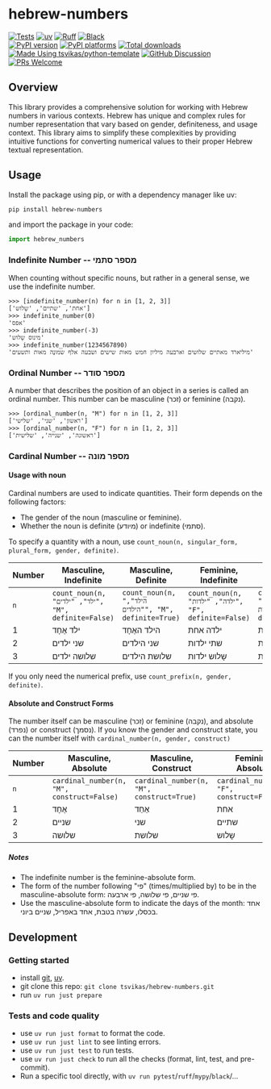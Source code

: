 # hebrew-numbers

[![Tests][tests-badge]][tests-link]
[![uv][uv-badge]][uv-link]
[![Ruff][ruff-badge]][ruff-link]
[![Black][black-badge]][black-link]
\
[![PyPI version][pypi-version-badge]][pypi-link]
[![PyPI platforms][pypi-platforms-badge]][pypi-link]
[![Total downloads][pepy-badge]][pepy-link]
\
[![Made Using tsvikas/python-template][template-badge]][template-link]
[![GitHub Discussion][github-discussions-badge]][github-discussions-link]
[![PRs Welcome][prs-welcome-badge]][prs-welcome-link]

## Overview

This library provides a comprehensive solution for working with Hebrew numbers in various contexts.
Hebrew has unique and complex rules for number representation that vary based on gender, definiteness, and usage context.
This library aims to simplify these complexities by providing intuitive functions for converting numerical values to their proper Hebrew textual representation.

## Usage

Install the package using pip, or with a dependency manager like uv:

```bash
pip install hebrew-numbers
```

and import the package in your code:

```python
import hebrew_numbers
```

### Indefinite Number -- מספר סתמי

When counting without specific nouns, but rather in a general sense, we use the indefinite number.

```pycon
>>> [indefinite_number(n) for n in [1, 2, 3]]
['אחת', 'שתיים', 'שָלוש']
>>> indefinite_number(0)
'אפס'
>>> indefinite_number(-3)
'מינוס שָלוש'
>>> indefinite_number(1234567890)
'מיליארד מאתיים שלושים וארבעה מיליון חמש מאות שישים ושבעה אלף שמונֶה מאות ותשעים'
```

### Ordinal Number -- מספר סודר

A number that describes the position of an object in a series is called an ordinal number.
This number can be masculine (זכר) or feminine (נקבה).

```pycon
>>> [ordinal_number(n, "M") for n in [1, 2, 3]]
['ראשון', 'שני', 'שלישי']
>>> [ordinal_number(n, "F") for n in [1, 2, 3]]
['ראשונה', 'שנייה', 'שלישית']
```

### Cardinal Number -- מספר מונה

#### Usage with noun

Cardinal numbers are used to indicate quantities. Their form depends on the following factors:

- The gender of the noun (masculine or feminine).
- Whether the noun is definite (מיודע) or indefinite (סתמי).

To specify a quantity with a noun, use `count_noun(n, singular_form, plural_form, gender, definite)`.

| Number | Masculine, Indefinite                                | Masculine, Definite                                   | Feminine, Indefinite                                  | Feminine, Definite                                     |
| ------ | ---------------------------------------------------- | ----------------------------------------------------- | ----------------------------------------------------- | ------------------------------------------------------ |
| `n`    | `count_noun(n, "ילד", "ילדים", "M", definite=False)` | `count_noun(n, "הילד", "הילדים", "M", definite=True)` | `count_noun(n, "ילדה", "ילדות", "F", definite=False)` | `count_noun(n, "הילדה", "הילדות", "F", definite=True)` |
| 1      | ילד אֶחָד                                              | הילד האֶחָד                                             | ילדה אחת                                              | הילדה האחת                                             |
| 2      | שני ילדים                                            | שני הילדים                                            | שתי ילדות                                             | שתי הילדות                                             |
| 3      | שלושה ילדים                                          | שלושת הילדים                                          | שָלוש ילדות                                            | שְלוש הילדות                                            |

If you only need the numerical prefix, use `count_prefix(n, gender, definite)`.

#### Absolute and Construct Forms

The number itself can be masculine (זכר) or feminine (נקבה), and absolute (נפרד) or construct (נסמך).
If you know the gender and construct state, you can the number itself with `cardinal_number(n, gender, construct)`

| Number | Masculine, Absolute                        | Masculine, Construct                      | Feminine, Absolute                         | Feminine, Construct                       |
| ------ | ------------------------------------------ | ----------------------------------------- | ------------------------------------------ | ----------------------------------------- |
| `n`    | `cardinal_number(n, "M", construct=False)` | `cardinal_number(n, "M", construct=True)` | `cardinal_number(n, "F", construct=False)` | `cardinal_number(n, "F", construct=True)` |
| 1      | אֶחָד                                        | אַחַד                                       | אחת                                        | אחת                                       |
| 2      | שניים                                      | שני                                       | שתיים                                      | שתי                                       |
| 3      | שלושה                                      | שלושת                                     | שָלוש                                       | שְלוש                                      |

##### Notes

- The indefinite number is the feminine-absolute form.
- The form of the number following "פי" (times/multiplied by) to be in the masculine-absolute form: פי שניים, פי שלושה, פי ארבעה.
- Use the masculine-absolute form to indicate the days of the month: אחד בכסלו, עשרה בטבת, אחד באפריל, שניים ביוני.

## Development

### Getting started

- install [git][install-git], [uv][install-uv].
- git clone this repo: `git clone tsvikas/hebrew-numbers.git`
- run `uv run just prepare`

### Tests and code quality

- use `uv run just format` to format the code.
- use `uv run just lint` to see linting errors.
- use `uv run just test` to run tests.
- use `uv run just check` to run all the checks (format, lint, test, and pre-commit).
- Run a specific tool directly, with `uv run pytest`/`ruff`/`mypy`/`black`/...

<!---
Badges to add, when needed:
[![Documentation Status][rtd-badge]][rtd-link]
[![codecov][codecov-badge]][codecov-link]

[codecov-badge]: https://codecov.io/gh/tsvikas/hebrew-numbers/graph/badge.svg
[codecov-link]: https://codecov.io/gh/tsvikas/hebrew-numbers
[rtd-badge]: https://readthedocs.org/projects/hebrew-numbers/badge/?version=latest
[rtd-link]: https://hebrew-numbers.readthedocs.io/en/latest/?badge=latest
-->

[black-badge]: https://img.shields.io/badge/code%20style-black-000000.svg
[black-link]: https://github.com/psf/black
[github-discussions-badge]: https://img.shields.io/static/v1?label=Discussions&message=Ask&color=blue&logo=github
[github-discussions-link]: https://github.com/tsvikas/hebrew-numbers/discussions
[install-git]: https://git-scm.com/book/en/v2/Getting-Started-Installing-Git
[install-uv]: https://docs.astral.sh/uv/getting-started/installation/
[pepy-badge]: https://img.shields.io/pepy/dt/hebrew-numbers
[pepy-link]: https://pepy.tech/project/hebrew-numbers
[prs-welcome-badge]: https://img.shields.io/badge/PRs-welcome-brightgreen.svg
[prs-welcome-link]: http://makeapullrequest.com
[pypi-link]: https://pypi.org/project/hebrew-numbers/
[pypi-platforms-badge]: https://img.shields.io/pypi/pyversions/hebrew-numbers
[pypi-version-badge]: https://img.shields.io/pypi/v/hebrew-numbers
[ruff-badge]: https://img.shields.io/endpoint?url=https://raw.githubusercontent.com/astral-sh/ruff/main/assets/badge/v2.json
[ruff-link]: https://github.com/astral-sh/ruff
[template-badge]: https://img.shields.io/badge/%F0%9F%9A%80_Made_Using-tsvikas%2Fpython--template-gold
[template-link]: https://github.com/tsvikas/python-template
[tests-badge]: https://github.com/tsvikas/hebrew-numbers/actions/workflows/ci.yml/badge.svg
[tests-link]: https://github.com/tsvikas/hebrew-numbers/actions/workflows/ci.yml
[uv-badge]: https://img.shields.io/endpoint?url=https://raw.githubusercontent.com/astral-sh/uv/main/assets/badge/v0.json
[uv-link]: https://github.com/astral-sh/uv
